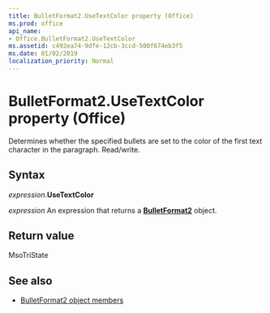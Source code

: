 ```yaml
---
title: BulletFormat2.UseTextColor property (Office)
ms.prod: office
api_name:
- Office.BulletFormat2.UseTextColor
ms.assetid: c492ea74-9dfe-12cb-3ccd-500f674eb3f5
ms.date: 01/02/2019
localization_priority: Normal
---
```



# BulletFormat2.UseTextColor property (Office)

Determines whether the specified bullets are set to the color of the first text character in the paragraph. Read/write.


## Syntax

_expression_.**UseTextColor**

_expression_ An expression that returns a **[BulletFormat2](Office.BulletFormat2.md)** object.


## Return value

MsoTriState


## See also

- [BulletFormat2 object members](overview/Library-Reference/bulletformat2-members-office.md)

